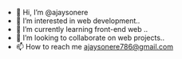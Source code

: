 - 👋 Hi, I’m @ajaysonere
- 👀 I’m interested in  web development..
- 🌱 I’m currently learning front-end web ..
- 💞️ I’m looking to collaborate on web projects..
- 📫 How to reach me ajaysonere786@gmail.com

<!---
ajaysonere/ajaysonere is a ✨ special ✨ repository because its `README.md` (this file) appears on your GitHub profile.
You can click the Preview link to take a look at your changes.
--->
